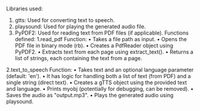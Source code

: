 Libraries used:
  1.	gtts: Used for converting text to speech.
  2.	playsound: Used for playing the generated audio file.
  3.	PyPDF2: Used for reading text from PDF files (if applicable).
Functions defined:
  1.read_pdf Function:
    •	Takes a file path as input.
    •	Opens the PDF file in binary mode (rb).
    •	Creates a PdfReader object using PyPDF2.
    •	Extracts text from each page using extract_text().
    •	Returns a list of strings, each containing the text from a page.
  
  2.text_to_speech Function:
    •	Takes text and an optional language parameter (default: 'en').
    •	It has logic for handling both a list of text (from PDF) and a single string (direct text).
    •	Creates a gTTS object using the provided text and language.
    •	Prints myobj (potentially for debugging, can be removed).
    •	Saves the audio as "output.mp3".
    •	Plays the generated audio using playsound.
